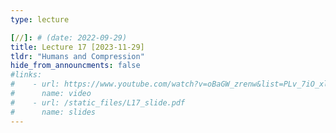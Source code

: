 ```yaml
---
type: lecture

[//]: # (date: 2022-09-29)
title: Lecture 17 [2023-11-29]
tldr: "Humans and Compression"
hide_from_announcments: false
#links:
#    - url: https://www.youtube.com/watch?v=oBaGW_zrenw&list=PLv_7iO_xlL0Jgc35Pqn7XP5VTQ5krLMOl
#      name: video
#    - url: /static_files/L17_slide.pdf
#      name: slides
---
```


    



